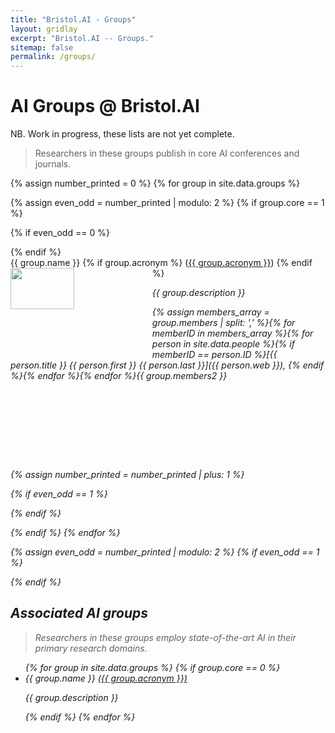 ```yaml
---
title: "Bristol.AI - Groups"
layout: gridlay
excerpt: "Bristol.AI -- Groups."
sitemap: false
permalink: /groups/
---
```



# AI Groups @ Bristol.AI

NB. Work in progress, these lists are not yet complete.

> Researchers in these groups publish in core AI conferences and journals. 

{% assign number_printed = 0 %}
{% for group in site.data.groups %}

{% assign even_odd = number_printed | modulo: 2 %}
{% if group.core == 1 %}

{% if even_odd == 0 %}
<div class="row">
{% endif %}

<div class="col-sm-6">
 <div class="well" style="height: 325px">
  <grpstyle>{{ group.name }} {% if group.acronym %} (<a href="{{ group.link.url }}">{{ group.acronym }}</a>) {% endif %}</grpstyle>

  <img src="{{ site.url }}{{ site.baseurl }}/images/grouppic/{{ group.GID }}.jpg" class="img-responsive" width="45%" style="float: left" />

  <p><i>{{ group.description }}<i></p>
  <p>
  {% assign members_array = group.members | split: ',' %}{% for memberID in members_array %}{% for person in site.data.people %}{% if memberID == person.ID %}[{{ person.title }} {{ person.first }} {{ person.last }}]({{ person.web }}), {% endif %}{% endfor %}{% endfor %}{{ group.members2 }}
  </p>
 </div>
</div>

{% assign number_printed = number_printed | plus: 1 %}

{% if even_odd == 1 %}
</div>
{% endif %}

{% endif %}
{% endfor %}

{% assign even_odd = number_printed | modulo: 2 %}
{% if even_odd == 1 %}
</div>
{% endif %}



## Associated AI groups

> Researchers in these groups employ state-of-the-art AI in their primary research domains. 

<ul>
{% for group in site.data.groups %}
{% if group.core == 0 %}

  <li>{{ group.name }} (<a href="{{ group.link.url }}">{{ group.acronym }})</a>
  <p><i>{{ group.description }}</i></p></li>

{% endif %}
{% endfor %}
